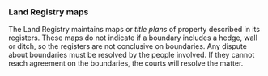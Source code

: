 ###  **Land Registry maps**

The Land Registry maintains maps or _title plans_ of property described in its
registers. These maps do not indicate if a boundary includes a hedge, wall or
ditch, so the registers are not conclusive on boundaries. Any dispute about
boundaries must be resolved by the people involved. If they cannot reach
agreement on the boundaries, the courts will resolve the matter.
